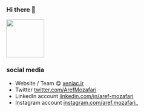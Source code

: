 ### Hi there 👋
<img src="https://www.storybench.org/wp-content/uploads/2015/05/NYAN_CAT.gif" height="100px"/>

### social media
- Website / Team :yum: [xeniac.ir](https://xeniac.ir/)
- Twitter [twitter.com/ArefMozafari](https://twitter.com/ArefMozafari)
- LinkedIn account [linkedin.com/in/aref-mozafari](https://www.linkedin.com/in/aref-mozafari/)
- Instagram account [instagram.com/aref.mozafari_](https://instagram.com/aref.mozafari_)
